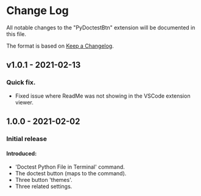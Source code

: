 # Change Log

All notable changes to the "PyDoctestBtn" extension will be documented in this file.

The format is based on [Keep a Changelog](https://keepachangelog.com/en/1.0.0/).

## v1.0.1 - 2021-02-13
### Quick fix.
* Fixed issue where ReadMe was not showing in the VSCode extension viewer.

## 1.0.0 - 2021-02-02
### Initial release
#### Introduced:
  * 'Doctest Python File in Terminal' command.
  * The doctest button (maps to the command).
  * Three button 'themes'.
  * Three related settings.